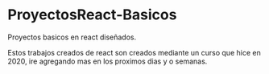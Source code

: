 # ProyectosReact-Basicos
Proyectos basicos en react diseñados.

Estos trabajos creados de react son creados mediante un curso que hice en 2020, ire agregando mas en los proximos dias y o semanas.
